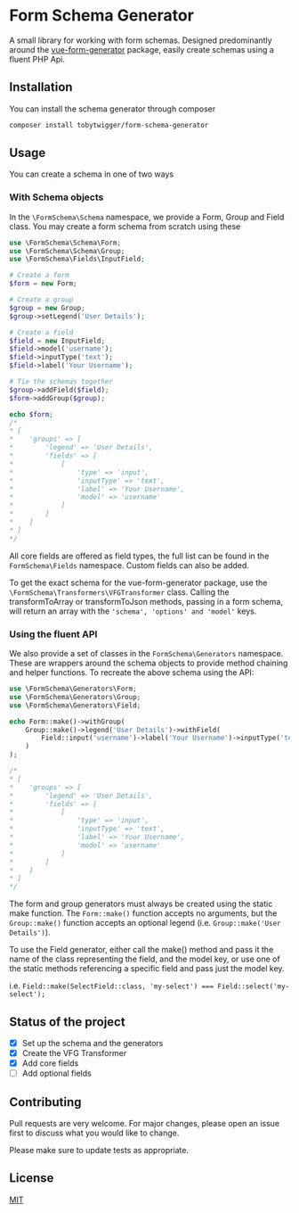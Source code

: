 # Form Schema Generator

A small library for working with form schemas. Designed predominantly around the [vue-form-generator](https://github.com/vue-generators/vue-form-generator) package, easily create schemas using a fluent PHP Api.

## Installation

You can install the schema generator through composer

```bash
composer install tobytwigger/form-schema-generator
```

## Usage

You can create a schema in one of two ways

### With Schema objects
In the ```\FormSchema\Schema``` namespace, we provide a Form, Group and Field class. You may create a form schema from scratch using these

```php
use \FormSchema\Schema\Form;
use \FormSchema\Schema\Group;
use \FormSchema\Fields\InputField;

# Create a form
$form = new Form;

# Create a group
$group = new Group;
$group->setLegend('User Details');

# Create a field
$field = new InputField;
$field->model('username');
$field->inputType('text');
$field->label('Your Username');

# Tie the schemas together
$group->addField($field);
$form->addGroup($group);

echo $form;
/*
* [
*    'groups' => [
*        'legend' => 'User Details',
*        'fields' => [
*            [
*                'type' => 'input',
*                'inputType' => 'text',
*                'label' => 'Your Username',
*                'model' => 'username'
*            ]
*        ]
*    ]
* ]
*/
```

All core fields are offered as field types, the full list can be found in the ```FormSchema\Fields``` namespace. Custom fields can also be added.

To get the exact schema for the vue-form-generator package, use the ```\FormSchema\Transformers\VFGTransformer``` class. Calling the transformToArray or transformToJson methods, passing in a form schema, will return an array with the ```'schema', 'options' and 'model'``` keys.

### Using the fluent API

We also provide a set of classes in the ```FormSchema\Generators``` namespace. These are wrappers around the schema objects to provide method chaining and helper functions. To recreate the above schema using the API:

```php
use \FormSchema\Generators\Form;
use \FormSchema\Generators\Group;
use \FormSchema\Generators\Field;

echo Form::make()->withGroup(
    Group::make()->legend('User Details')->withField(
        Field::input('username')->label('Your Username')->inputType('text')
    )
);

/*
* [
*    'groups' => [
*        'legend' => 'User Details',
*        'fields' => [
*            [
*                'type' => 'input',
*                'inputType' => 'text',
*                'label' => 'Your Username',
*                'model' => 'username'
*            ]
*        ]
*    ]
* ]
*/
```

The form and group generators must always be created using the static make function. The ```Form::make()``` function accepts no arguments, but the ```Group::make()``` function accepts an optional legend (i.e. ```Group::make('User Details')```). 

To use the Field generator, either call the make() method and pass it the name of the class representing the field, and the model key, or use one of the static methods referencing a specific field and pass just the model key.

i.e. ```Field::make(SelectField::class, 'my-select') === Field::select('my-select');```

## Status of the project
- [x] Set up the schema and the generators
- [x] Create the VFG Transformer
- [x] Add core fields
- [ ] Add optional fields

## Contributing
Pull requests are very welcome. For major changes, please open an issue first to discuss what you would like to change.

Please make sure to update tests as appropriate.

## License
[MIT](https://choosealicense.com/licenses/mit/)
